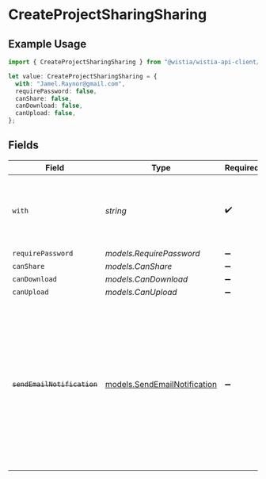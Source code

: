 # CreateProjectSharingSharing

## Example Usage

```typescript
import { CreateProjectSharingSharing } from "@wistia/wistia-api-client/models";

let value: CreateProjectSharingSharing = {
  with: "Jamel.Raynor@gmail.com",
  requirePassword: false,
  canShare: false,
  canDownload: false,
  canUpload: false,
};
```

## Fields

| Field                                                                                                                                                                         | Type                                                                                                                                                                          | Required                                                                                                                                                                      | Description                                                                                                                                                                   |
| ----------------------------------------------------------------------------------------------------------------------------------------------------------------------------- | ----------------------------------------------------------------------------------------------------------------------------------------------------------------------------- | ----------------------------------------------------------------------------------------------------------------------------------------------------------------------------- | ----------------------------------------------------------------------------------------------------------------------------------------------------------------------------- |
| `with`                                                                                                                                                                        | *string*                                                                                                                                                                      | :heavy_check_mark:                                                                                                                                                            | The email address of the person with whom you want to share the project.                                                                                                      |
| `requirePassword`                                                                                                                                                             | *models.RequirePassword*                                                                                                                                                      | :heavy_minus_sign:                                                                                                                                                            | N/A                                                                                                                                                                           |
| `canShare`                                                                                                                                                                    | *models.CanShare*                                                                                                                                                             | :heavy_minus_sign:                                                                                                                                                            | N/A                                                                                                                                                                           |
| `canDownload`                                                                                                                                                                 | *models.CanDownload*                                                                                                                                                          | :heavy_minus_sign:                                                                                                                                                            | N/A                                                                                                                                                                           |
| `canUpload`                                                                                                                                                                   | *models.CanUpload*                                                                                                                                                            | :heavy_minus_sign:                                                                                                                                                            | N/A                                                                                                                                                                           |
| ~~`sendEmailNotification`~~                                                                                                                                                   | [models.SendEmailNotification](../models/sendemailnotification.md)                                                                                                            | :heavy_minus_sign:                                                                                                                                                            | : warning: ** DEPRECATED **: This will be removed in a future release, please migrate away from it as soon as possible.<br/><br/>Deprecated! Email notifications are always sent now. |